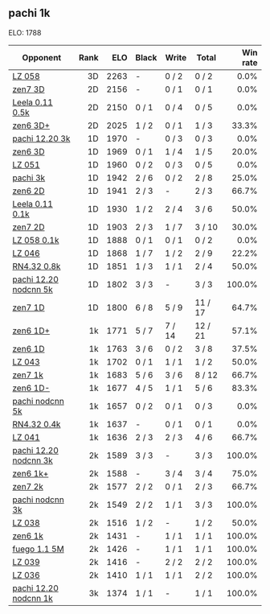 ## pachi 1k ##

ELO: 1788

Opponent | Rank | ELO | Black | Write | Total | Win rate
---------|-----:|----:|-------|-------|-------|-------:
[LZ 058](LZ%20058.md) | 3D | 2263 | - | 0 / 2 | 0 / 2 | 0.0%
[zen7 3D](zen7%203D.md) | 2D | 2156 | - | 0 / 1 | 0 / 1 | 0.0%
[Leela 0.11 0.5k](Leela%200.11%200.5k.md) | 2D | 2150 | 0 / 1 | 0 / 4 | 0 / 5 | 0.0%
[zen6 3D+](zen6%203D+.md) | 2D | 2025 | 1 / 2 | 0 / 1 | 1 / 3 | 33.3%
[pachi 12.20 3k](pachi%2012.20%203k.md) | 1D | 1970 | - | 0 / 3 | 0 / 3 | 0.0%
[zen6 3D](zen6%203D.md) | 1D | 1969 | 0 / 1 | 1 / 4 | 1 / 5 | 20.0%
[LZ 051](LZ%20051.md) | 1D | 1960 | 0 / 2 | 0 / 3 | 0 / 5 | 0.0%
[pachi 3k](pachi%203k.md) | 1D | 1942 | 2 / 6 | 0 / 2 | 2 / 8 | 25.0%
[zen6 2D](zen6%202D.md) | 1D | 1941 | 2 / 3 | - | 2 / 3 | 66.7%
[Leela 0.11 0.1k](Leela%200.11%200.1k.md) | 1D | 1930 | 1 / 2 | 2 / 4 | 3 / 6 | 50.0%
[zen7 2D](zen7%202D.md) | 1D | 1903 | 2 / 3 | 1 / 7 | 3 / 10 | 30.0%
[LZ 058 0.1k](LZ%20058%200.1k.md) | 1D | 1888 | 0 / 1 | 0 / 1 | 0 / 2 | 0.0%
[LZ 046](LZ%20046.md) | 1D | 1868 | 1 / 7 | 1 / 2 | 2 / 9 | 22.2%
[RN4.32 0.8k](RN4.32%200.8k.md) | 1D | 1851 | 1 / 3 | 1 / 1 | 2 / 4 | 50.0%
[pachi 12.20 nodcnn 5k](pachi%2012.20%20nodcnn%205k.md) | 1D | 1802 | 3 / 3 | - | 3 / 3 | 100.0%
[zen7 1D](zen7%201D.md) | 1D | 1800 | 6 / 8 | 5 / 9 | 11 / 17 | 64.7%
[zen6 1D+](zen6%201D+.md) | 1k | 1771 | 5 / 7 | 7 / 14 | 12 / 21 | 57.1%
[zen6 1D](zen6%201D.md) | 1k | 1763 | 3 / 6 | 0 / 2 | 3 / 8 | 37.5%
[LZ 043](LZ%20043.md) | 1k | 1702 | 0 / 1 | 1 / 1 | 1 / 2 | 50.0%
[zen7 1k](zen7%201k.md) | 1k | 1683 | 5 / 6 | 3 / 6 | 8 / 12 | 66.7%
[zen6 1D-](zen6%201D-.md) | 1k | 1677 | 4 / 5 | 1 / 1 | 5 / 6 | 83.3%
[pachi nodcnn 5k](pachi%20nodcnn%205k.md) | 1k | 1657 | 0 / 2 | 0 / 1 | 0 / 3 | 0.0%
[RN4.32 0.4k](RN4.32%200.4k.md) | 1k | 1637 | - | 0 / 1 | 0 / 1 | 0.0%
[LZ 041](LZ%20041.md) | 1k | 1636 | 2 / 3 | 2 / 3 | 4 / 6 | 66.7%
[pachi 12.20 nodcnn 3k](pachi%2012.20%20nodcnn%203k.md) | 2k | 1589 | 3 / 3 | - | 3 / 3 | 100.0%
[zen6 1k+](zen6%201k+.md) | 2k | 1588 | - | 3 / 4 | 3 / 4 | 75.0%
[zen7 2k](zen7%202k.md) | 2k | 1577 | 2 / 2 | 0 / 1 | 2 / 3 | 66.7%
[pachi nodcnn 3k](pachi%20nodcnn%203k.md) | 2k | 1549 | 2 / 2 | 1 / 1 | 3 / 3 | 100.0%
[LZ 038](LZ%20038.md) | 2k | 1516 | 1 / 2 | - | 1 / 2 | 50.0%
[zen6 1k](zen6%201k.md) | 2k | 1431 | - | 1 / 1 | 1 / 1 | 100.0%
[fuego 1.1 5M](fuego%201.1%205M.md) | 2k | 1426 | - | 1 / 1 | 1 / 1 | 100.0%
[LZ 039](LZ%20039.md) | 2k | 1416 | - | 2 / 2 | 2 / 2 | 100.0%
[LZ 036](LZ%20036.md) | 2k | 1410 | 1 / 1 | 1 / 1 | 2 / 2 | 100.0%
[pachi 12.20 nodcnn 1k](pachi%2012.20%20nodcnn%201k.md) | 3k | 1374 | 1 / 1 | - | 1 / 1 | 100.0%
